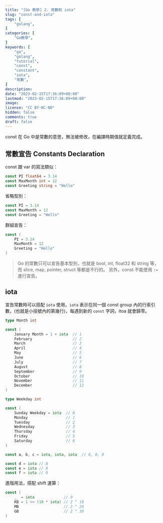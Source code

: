 ```yaml
---
title: "[Go 教學] 2. 常數和 iota"
slug: "const-and-iota"
tags: [
    "golang",
]
categories: [
    "Go教學",
]
keywords: [
    "go",
    "golang",
    "tutorial",
    "const",
    "constant",
    "iota",
    "常數",
]
description:
date: "2023-02-15T17:36:09+08:00"
lastmod: "2023-02-15T17:36:09+08:00"
image:
license: "CC BY-NC-ND"
hidden: false
comments: true
draft: false
---
```


const 在 Go 中是常數的意思，無法被修改，在編譯時期值就定義完成。

## 常數宣告 Constants Declaration

const 跟 var 的寫法類似：

```go
const PI float64 = 3.14
const MaxMonth int = 12
const Greeting string = "Hello"
```

省略型別：

```go
const PI = 3.14
const MaxMonth = 12
const Greeting = "Hello"
```

群組宣告：

```go
const (
    PI = 3.14
    MaxMonth = 12
    Greeting = "Hello"
)
```

> Go 的常數只可以宣告基本型別，也就是 bool, int, float32 和 string 等，  而 slice, map, pointer, struct 等都是不行的。
> 另外，const 不能使用 `:=` 進行宣告。

## iota

宣告常數時可以搭配 `iota` 使用，`iota` 表示在同一個 const group 內的行索引數，(也就是小括號內的第幾行)，每遇到新的 `const` 字詞，itoa 就會歸零。

```go
type Month int

const (
    January Month = 1 + iota  // 1
    February                  // 2
    March                     // 3
    April                     // 4
    May                       // 5
    June                      // 6
    July                      // 7
    August                    // 8
    September                 // 9
    October                   // 10
    November                  // 11
    December                  // 12
)

type Weekday int

const (
    Sunday Weekday = iota  // 0
    Monday                 // 1
    Tuesday                // 2
    Wednesday              // 3
    Thursday               // 4
    Friday                 // 5
    Saturday               // 6
)

const a, b, c = iota, iota, iota  // 0, 0, 0

const d = iota // 0
const e = iota // 0
const f = iota // 0
```

進階用法，搭配 shift 運算：

```go
const (
    _  = iota             // 0
    KB = 1 << (10 * iota) // 2 ^ 10
    MB                    // 2 ^ 20
    GB                    // 2 ^ 30
)
```
